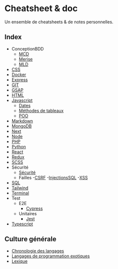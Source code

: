 # Cheatsheet & doc

Un ensemble de cheatsheets & de notes personnelles.

## Index

- ConceptionBDD
  - [MCD](ConceptionBDD/MCD.md)
  - [Merise](ConceptionBDD/Merise.md)
  - [MLD](ConceptionBDD/MLD.md)
- [CSS](CSS/CSS.md)
- [Docker](Docker/Docker.md)
- [Express](Express/Express.md)
- [GIT](GIT/GIT.md)
- [GSAP](GSAP/GSAP.md)
- [HTML](HTML/HTML.md)
- [Javascript](Javascript/JS.md)
  - [Dates](Javascript/Date.md)
  - [Méthodes de tableaux](Javascript/Méthodes%20de%20tableaux.md)
  - [POO](Javascript/POO.md)
- [Markdown](Markdown/Markdown.md)
- [MongoDB](MongoDB/Mongo.md)
- [Next](Next.js/Nextjs.md)
- [Node](Node/Node.md)
- [PHP](PHP/PHP.md)
- [Python](Python/Python.md)
- [React](React/React.md)
- [Redux](Redux/Redux.md)
- [SCSS](SCSS/SCSS.md)
- Sécurité
  - [Sécurité](Sécurité/Sécurité%20des%20données.md)
  - Failles -[CSRF](Sécurité/Failles/CSRF.md) -[InjectionsSQL](Sécurité/Failles/Injections%20SQL.md) -[XSS](Sécurité/Failles//XSS.md)
- [SQL](SQL/SQL.md)
- [Tailwind](Tailwind/Tailwind.md)
- [Terminal](Terminal/Terminal.md)
- Test
  - E2E
    - [Cypress](Tests/E2e/Cypress.md)
  - Unitaires
    - [Jest](Tests/Unitaires/Jest.md)
- [Typescript](Typescript/Typescript.md)

## Culture générale

- [Chronologie des langages](ChronologieLangage.md)
- [Langages de programmation exotiques](LangagesExotique.md)
- [Lexique](Lexique.md)
